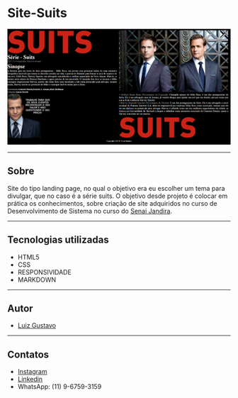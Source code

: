 # Site-Suits

![img](./Imagem/site.png)

---

## Sobre
Site do tipo landing page, no qual o objetivo era 
eu escolher um tema para divulgar, que no caso é 
a série suits.
O objetivo desde projeto é colocar
em prática os conhecimentos, sobre
criação de site adquiridos no curso 
de Desenvolvimento de Sistema no curso 
do [Senai Jandira](https://jandira.sp.senai.br/).

---
## Tecnologias utilizadas
- HTML5
- CSS
- RESPONSIVIDADE
- MARKDOWN

---
## Autor 
- [Luiz Gustavo](https://github.com/luyz-dev)

---
## Contatos
- [Instagram](https://www.instagram.com/luyz.dev/)
- [Linkedin](https://www.linkedin.com/in/luyz-dev)
- WhatsApp: (11) 9-6759-3159
